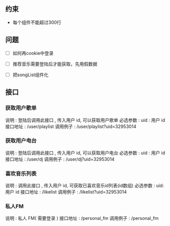 ## 约束

+ 每个组件不能超过300行

## 问题

- [ ] 如何再cookie中登录
- [ ] 推荐音乐需要登陆后才能获取，先用假数据
- [ ] 把songList组件化


## 接口

### 获取用户歌单

说明 : 登陆后调用此接口 , 传入用户 id, 可以获取用户歌单
必选参数 : uid : 用户 id
接口地址 : /user/playlist
调用例子 : /user/playlist?uid=32953014


### 获取用户电台

说明 : 登陆后调用此接口 , 传入用户 id, 可以获取用户电台
必选参数 : uid : 用户 id
接口地址 : /user/dj
调用例子 : /user/dj?uid=32953014


### 喜欢音乐列表

说明 : 调用此接口 , 传入用户 id, 可获取已喜欢音乐id列表(id数组)
必选参数 : uid: 用户 id
接口地址 : /likelist
调用例子 : /likelist?uid=32953014


### 私人FM

说明 : 私人 FM( 需要登录 )
接口地址 : /personal_fm
调用例子 : /personal_fm